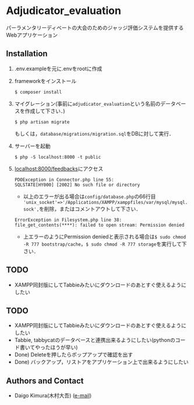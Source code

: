 # Adjudicator_evaluation
パーラメンタリーディベートの大会のためのジャッジ評価システムを提供するWebアプリケーション
## Installation
1. .env.exampleを元に.envをrootに作成
2. frameworkをインストール
    ```
    $ composer install  
    ```
3. マイグレーション(事前に`adjudicator_evaluation`という名前のデータベースを作成して下さい．)
    ```
    $ php artisan migrate  
    ```
    もしくは，`database/migrations/migration.sql`をDBに対して実行．

4. サーバーを起動
    ```
    $ php -S localhost:8000 -t public  
    ```
5. [localhost:8000/feedbacks](localhost:8000/feedbacks)にアクセス
    ```
    PDOException in Connector.php line 55:
    SQLSTATE[HY000] [2002] No such file or directory
    ```
    - 以上のエラーが出る場合は`config/database.php`の66行目`            'unix_socket'=>'/Applications/XAMPP/xamppfiles/var/mysql/mysql.sock',
`を削除，またはコメントアウトして下さい．
    ```
    ErrorException in Filesystem.php line 38:
    file_get_contents(****): failed to open stream: Permission denied
    ```
     - 上エラーのようにPermission deniedと表示される場合は`$ sudo chmod -R 777 bootstrap/cache`，`$ sudo chmod -R 777 storage`を実行して下さい．

## TODO
* XAMPP同封版にしてTabbieみたいにダウンロードのあとすぐ使えるようにしたい

## TODO
* XAMPP同封版にしてTabbieみたいにダウンロードのあとすぐ使えるようにしたい
* Tabbie, tabbycatのデータベースと連携出来るようにしたい(pythonのコード書いてやったほうが早い)
* Done) Deleteを押したらポップアップで確認を出す
* Done) バックアップ，リストアをアプリケーション上で出来るようにしたい

## Authors and Contact
- Daigo Kimura(木村大吾) ([e-mail](a91381@gmail.com))
